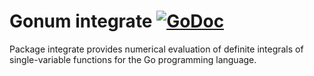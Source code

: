 # Gonum integrate [![GoDoc](https://godoc.org/github.com/savalin/gonum/integrate?status.svg)](https://godoc.org/github.com/savalin/gonum/integrate)

Package integrate provides numerical evaluation of definite integrals of single-variable functions for the Go programming language.
